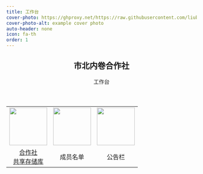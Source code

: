 ```yaml
---
title: 工作台
cover-photo: https://ghproxy.net/https://raw.githubusercontent.com/liubanlaobanzhang/Test/master/assets/images/cover.png
cover-photo-alt: example cover photo
auto-header: none
icon: fa-th
order: 1
---
```

<header>
  <h2>市北内卷合作社</h2>
  <p>工作台</p>
</header>

<table>
  <tr>
    <td><div align='center'><img href="https://liubanlaobanzhang.github.io/Test/topqr.html" src="https://ghproxy.net/https://raw.githubusercontent.com/liubanlaobanzhang/Test/master/assets/images/AppBlue.png" height="100px"></div></td>
    <td> <div align='center'><img href="https://liubanlaobanzhang.github.io/Test/user-list.html" src="https://ghproxy.com/https://raw.githubusercontent.com/liubanlaobanzhang/Test/master/assets/images/user.svg" height="100px"></div></td>
    <td><div align='center'><img href="https://liubanlaobanzhang.github.io/Test/notice.html" src="https://ghproxy.net/https://raw.githubusercontent.com/liubanlaobanzhang/Test/master/assets/images/notice.svg" height="100px"></div></td>
  </tr>
  <tr>
    <td><div align='center'><a href="https://liubanlaobanzhang.github.io/Test/topqr.html">合作社<br>共享存储库</a></div></td>
    <td><div align='center'>成员名单</div></td>
    <td><div align='center'>公告栏</div></td>
  </tr>
</table>